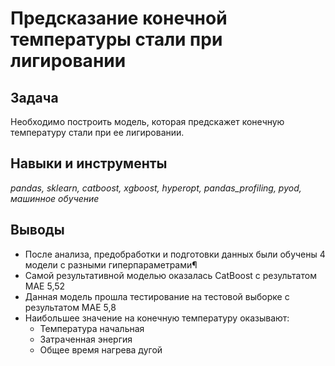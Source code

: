 # Предсказание конечной температуры стали при лигировании

## Задача
Необходимо построить модель, которая предскажет конечную температуру стали при ее лигировании.  

## Навыки и инструменты
*pandas, sklearn, catboost, xgboost, hyperopt, pandas_profiling, pyod, машинное обучение*

## Выводы
* После анализа, предобработки и подготовки данных были обучены 4 модели с разными гиперпараметрами¶
* Самой результативной моделью оказалась CatBoost с результатом MAE 5,52
* Данная модель прошла тестирование на тестовой выборке с результатом MAE 5,8
* Наибольшее значение на конечную температуру оказывают:
  * Температура начальная
  * Затраченная энергия
  * Общее время нагрева дугой
